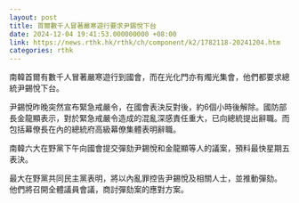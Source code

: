 ```yaml
---
layout: post
title: 首爾數千人冒著嚴寒遊行要求尹錫悅下台
date: 2024-12-04 19:41:53.000000000 +08:00
link: https://news.rthk.hk/rthk/ch/component/k2/1782118-20241204.htm
categories: rthk
---
```


南韓首爾有數千人冒著嚴寒遊行到國會，而在光化門亦有燭光集會，他們都要求總統尹錫悅下台。

尹錫悅昨晚突然宣布緊急戒嚴令，在國會表決反對後，約6個小時後解除。國防部長金龍顯表示，對於緊急戒嚴令造成的混亂深感責任重大，已向總統提出辭職。而包括幕僚長在內的總統府高級幕僚集體表明辭職。

南韓六大在野黨下午向國會提交彈劾尹錫悅和金龍顯等人的議案，預料最快星期五表決。

最大在野黨共同民主黨表明，將以內亂罪控告尹錫悅及相關人士，並推動彈劾。 他們將召開全體議員會議，商討彈劾案的應對方案。
